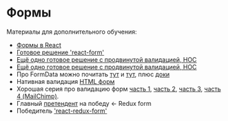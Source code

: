 # Формы

Материалы для дополнительного обучения:

* [Формы в React](https://reactjs.org/docs/forms.html)
* [Готовое решение 'react-form'](https://react-form.js.org)
* [Eщё одно готовое решение с продвинутой валидацией, HOC](https://github.com/jaredpalmer/formik)
* [Eщё одно готовое решение с продвинутой валидацией, HOC](https://github.com/jaredpalmer/formik)
* Про FormData можно почитать [тут](https://medium.com/@quangtn0018/send-data-and-files-through-multi-part-forms-with-formdata-in-html-340c82729463) и [тут](https://medium.com/@everdimension/how-to-handle-forms-with-just-react-ac066c48bd4f), плюс [доки](https://developer.mozilla.org/en-US/docs/Web/API/FormData/Using_FormData_Objects)
* Нативная валидация [HTML форм](https://developer.mozilla.org/en-US/docs/Learn/HTML/Forms/Form_validation)
* Хорошая серия про валидацию форм [часть 1](https://css-tricks.com/form-validation-part-1-constraint-validation-html/), [часть 2](https://css-tricks.com/form-validation-part-2-constraint-validation-api-javascript/), [часть 3](https://css-tricks.com/form-validation-part-3-validity-state-api-polyfill/), [часть 4 (MailChimp)](https://css-tricks.com/form-validation-part-4-validating-mailchimp-subscribe-form/).
* Главный [претендент](https://redux-form.com) на победу ← Redux form
* Победитель ['react-redux-form'](http://davidkpiano.github.io/react-redux-form/docs)